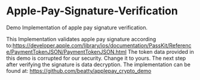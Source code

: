 # Apple-Pay-Signature-Verification

Demo Implementation of apple pay signature verification.

This Implementation validates apple pay signature according to:https://developer.apple.com/library/ios/documentation/PassKit/Reference/PaymentTokenJSON/PaymentTokenJSON.html
The token data provided in this demo is corrupted for our security. Change it to yours.
The next step after verifying the signature is data decryption. The implementation can be found at:
https://github.com/beatty/applepay_crypto_demo
